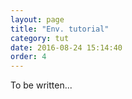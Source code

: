 ```yaml
---
layout: page
title: "Env. tutorial"
category: tut
date: 2016-08-24 15:14:40
order: 4
---
```


To be written...

